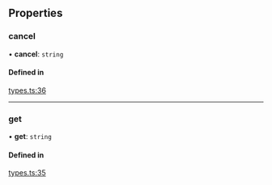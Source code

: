 ## Properties

### cancel

• **cancel**: `string`

#### Defined in

[types.ts:36](https://github.com/transitive-bullshit/replicate-api/blob/0dee73c/src/types.ts#L36)

___

### get

• **get**: `string`

#### Defined in

[types.ts:35](https://github.com/transitive-bullshit/replicate-api/blob/0dee73c/src/types.ts#L35)
